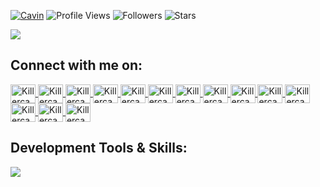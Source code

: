 <!-- Killercavin -->
[![Cavin](https://img.shields.io/badge/Cavin-<COLOR>.svg)](https://shields.io/) ![Profile Views](https://komarev.com/ghpvc/?username=Killercavin&color=green) ![Followers](https://img.shields.io/github/followers/Killercavin) ![Stars](https://img.shields.io/github/stars/Killercavin?label=Profile%20Stars&logo=Profile%20stars&logoColor=g)

<img align="center" height="auto" src="https://i.postimg.cc/MHq646WW/anime-boy.gif">

## Connect with me on:

<p align="left">

<a href="https://wa.me/+254798941735" target="blank"><img align="center" src="https://cdn4.iconfinder.com/data/icons/logos-brands-7/512/whatsapp_logo-64.png" alt="Killercavin" height="30" width="40">
   <a href="https://twitter.com/Killercavin" target="blank"><img align="center" src="https://cdn2.iconfinder.com/data/icons/social-media-2285/512/1_Twitter3_colored_svg-128.png" alt="Killercavin" height="30" width="40">
       <a href="https://github.com/Killercavin" target="blank"><img align="center" src="https://cdn0.iconfinder.com/data/icons/font-awesome-brands-vol-1/512/github-square-512.png" alt="Killercavin" height="30" width="40">
       <a href="https://gitlab.com/Killercavin" target="blank"><img align="center" src="https://cdn4.iconfinder.com/data/icons/logos-and-brands/512/144_Gitlab_logo_logos-256.png" alt="Killercavin" height="30" width="40">
          <a href="https://instagram.com/Kill3rcavin" target="blank"><img align="center" src="https://cdn2.iconfinder.com/data/icons/social-media-2285/512/1_Instagram_colored_svg_1-128.png" alt="Killercavin" height="30" width="40">
             <a href="https://facebook.com/Kill3rcavin" target="blank"><img align="center" src="https://cdn1.iconfinder.com/data/icons/social-media-2285/512/Colored_Facebook3_svg-128.png" alt="Killercavin" height="30" width="40">
                <a href="https://reddit.com/u/Killercavin" target="blank"><img align="center" src="https://cdn2.iconfinder.com/data/icons/social-media-2285/512/1_Reddit3_colored_svg-64.png" alt="Killercavin" height="30" width="40">
                   <a href="https://pinterest.com/Killercavin" target="blank"><img align="center" src="https://cdn3.iconfinder.com/data/icons/social-rounded-2/72/Pinterest-64.png" alt="Killercavin" height="30" width="40">
                      <a href="https://discordapp.com/users/1296" target="blank"><img align="center" src="https://cdn1.iconfinder.com/data/icons/unicons-line-vol-3/24/discord-64.png" alt="Killercavin" height="30" width="40">
                         <a href="https://www.youtube.com/channel/UCWjk1I5qrELwNtrvttIJKUw" target="blank"><img align="center" src="https://cdn4.iconfinder.com/data/icons/logos-and-brands/512/395_Youtube_logo-64.png" alt="Killercavin" height="30" width="40">
                            <a href="mailto:cavinlarry001@gmail.com" target="blank"><img align="center" src="https://cdn1.iconfinder.com/data/icons/google-new-logos-1/32/gmail_new_logo-64.png" alt="Killercavin" height="30" width="40">
                               <a href="https://t.me/Killercavin" target="blank"><img align="center" src="https://cdn3.iconfinder.com/data/icons/social-media-chamfered-corner/154/telegram-64.png" alt="Killercavin" height="30" width="40">
                                  <a href="https://www.linkedin.com/in/Killercavin" target="blank"><img align="center" src="https://cdn3.iconfinder.com/data/icons/social-rounded-2/72/Linkedin-64.png" alt="Killercavin" height="30" width="40">
                                     <a href="https://stackoverflow.com/users/19831837/killercavin" target="blank"><img align="center" src="https://cdn0.iconfinder.com/data/icons/social-rounded/72/stackoverflow-64.png" alt="Killercavin" height="30" width="40">

</a>

</p>

## Development Tools & Skills:

<p>

<a href="https://skillicons.dev">

<img src="https://skillicons.dev/icons?i=git,github,gitlab,vscode,html"/>

</a>

</p>

<p>

<img alt="" src="https://github-readme-stats.vercel.app/api?username=Killercavin&show_icons=true&theme=tokyonight">

<br>

<img alt="" src="https://github-readme-streak-stats.herokuapp.com/?user=Killercavin&theme=tokyonight&hide_border=false">

<br>

<img alt="" src="https://github-readme-stats.vercel.app/api/top-langs/?username=Killercavin&theme=tokyonight&hide_border=false&include_all_commits=true&count_private=true&layout=compact">

<br>

<img alt="" src="https://github-profile-trophy.vercel.app/?username=Killercavin&margin-w=8)](https://github.com/ryo-ma/github-profile-trophy">
<!-- Killercavin -->

















